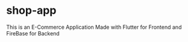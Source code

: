 # shop-app
This is an E-Commerce Application Made with Flutter for Frontend and FireBase for Backend
